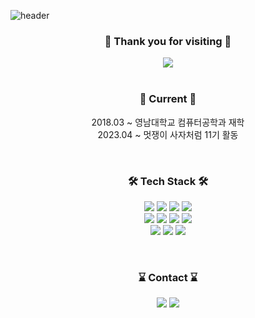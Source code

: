 ![header](https://capsule-render.vercel.app/api?type=waving&height=200&text=BangDori&fontAlign=80&fontAlignY=40&color=gradient)

<div align="center">
  <h3>🎊 Thank you for visiting 🎊</h3>
  <img src="https://hits.seeyoufarm.com/api/count/incr/badge.svg?url=https%3A%2F%2Fgithub.com%2FBangDori&count_bg=%23EEEE62&title_bg=%23555555&icon=&icon_color=%23E7E7E7&title=visites&edge_flat=false" />
</div>

<br />

<h3 align="center">🎢 Current 🎢</h3>
<p align="center">
  <span>2018.03 ~ 영남대학교 컴퓨터공학과 재학</span>
  <br />
  <span>2023.04 ~ 멋쟁이 사자처럼 11기 활동</span>
</p>

<br />

<h3 align="center">🛠 Tech Stack 🛠</h3>
<p align="center">
  <img src="https://img.shields.io/badge/HTML-E34F26?style=flat-square&logo=HTML5&logoColor=white" />
  <img src="https://img.shields.io/badge/CSS-1572B6?style=flat-square&logo=CSS3&logoColor=white" />
  <img src="https://img.shields.io/badge/JavaScript-F7DF1E?style=flat-square&logo=JavaScript&logoColor=black" />
  <img src="https://img.shields.io/badge/-TypeScript-007ACC?logo=typescript&logoColor=white&style=flat" />
  <br />
  <img src="https://img.shields.io/badge/-React-61DAFB?logo=react&logoColor=white&style=flat" />
  <img src="https://img.shields.io/badge/Next.js-000000?style=flat-square&logo=Next.js&logoColor=white" />
  <img src="https://img.shields.io/badge/-Sass-CC6699?logo=sass&logoColor=white&style=flat" />
  <img src="https://img.shields.io/badge/-styled--components-DB7093?logo=styled-components&logoColor=white&style=flat" />
  <br />
  <img src="https://img.shields.io/badge/Webpack-8DD6F9?style=flat-square&logo=Webpack&logoColor=white" />
  <img src="https://img.shields.io/badge/Parcel-DC521F?style=flat-square&logo=Parcel&logoColor=white" />
  <img src="https://img.shields.io/badge/Git-000000?style=flat-square&logo=Git&logoColor=white" />
  </p>

<br />

<h3 align="center">⌛ Contact ⌛</h3>
<p align="center">
  <a href="https://www.instagram.com/joooon2_/"><img src="https://img.shields.io/badge/Instagram-E4405F?style=flat-square&logo=Instagram&logoColor=white" /></a>
  <a href="mailto:21812102@yu.ac.kr"><img src="https://img.shields.io/badge/Mail-d14836?style=flat-square&logo=Gmail&logoColor=white&link=iam@BangDori.com"/></a>
</p>
